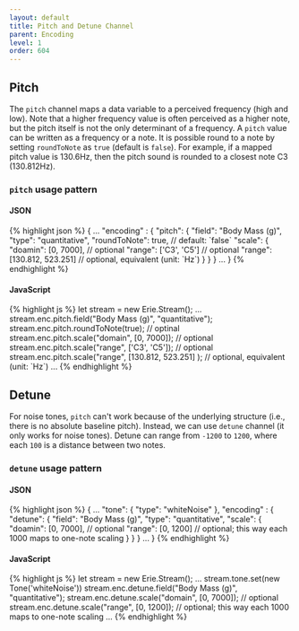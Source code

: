 ```yaml
---
layout: default
title: Pitch and Detune Channel
parent: Encoding
level: 1
order: 604
---
```


## Pitch

The `pitch` channel maps a data variable to a perceived frequency (high and low).
Note that a higher frequency value is often perceived as a higher note, but the pitch itself is not the only determinant of a frequency.
A `pitch` value can be written as a frequency or a note.
It is possible round to a note by setting `roundToNote` as `true` (default is `false`).
For example, if a mapped pitch value is 130.6Hz, then the pitch sound is rounded to a closest note C3 (130.812Hz).

### `pitch` usage pattern

<code-groups>
<code-group>
<h4>JSON</h4>
{% highlight json %}
{
  ...
  "encoding" : {
    "pitch": {
      "field": "Body Mass (g)",
      "type": "quantitative",
      "roundToNote": true, // default: `false`
      "scale": {
        "doamin": [0, 7000], // optional
        "range": ['C3', 'C5'] // optional
        "range": [130.812, 523.251] // optional, equivalent (unit: `Hz`)
      }
    }
  }
  ...
}
{% endhighlight %}
</code-group>
<code-group>
<h4>JavaScript</h4>
{% highlight js %}
let stream = new Erie.Stream();
...
stream.enc.pitch.field("Body Mass (g)", "quantitative");
stream.enc.pitch.roundToNote(true); // optinal
stream.enc.pitch.scale("domain", [0, 7000]); // optional
stream.enc.pitch.scale("range", ['C3', 'C5']); // optional
stream.enc.pitch.scale("range", [130.812, 523.251] ); // optional, equivalent (unit: `Hz`)
...
{% endhighlight %}
</code-group>
</code-groups>

<!-- todo: example -->

## Detune

For noise tones, `pitch` can't work because of the underlying structure (i.e., there is no absolute baseline pitch).
Instead, we can use `detune` channel (it only works for noise tones).
Detune can range from `-1200` to `1200`, where each `100` is a distance between two notes.

### `detune` usage pattern

<code-groups>
<code-group>
<h4>JSON</h4>
{% highlight json %}
{
  ...
  "tone": {
    "type": "whiteNoise"
  },
  "encoding" : {
    "detune": {
      "field": "Body Mass (g)",
      "type": "quantitative",
      "scale": {
        "doamin": [0, 7000], // optional
        "range": [0, 1200] // optional; this way each 1000 maps to one-note scaling
      }
    }
  }
  ...
}
{% endhighlight %}
</code-group>
<code-group>
<h4>JavaScript</h4>
{% highlight js %}
let stream = new Erie.Stream();
...
stream.tone.set(new Tone('whiteNoise'))
stream.enc.detune.field("Body Mass (g)", "quantitative");
stream.enc.detune.scale("domain", [0, 7000]); // optional
stream.enc.detune.scale("range", [0, 1200]); // optional; this way each 1000 maps to one-note scaling
...
{% endhighlight %}
</code-group>
</code-groups>

<!-- todo: example -->